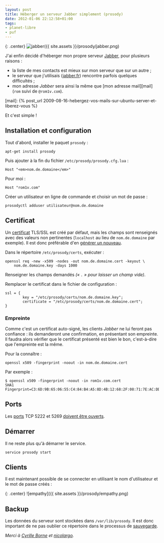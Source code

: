 ```yaml
---
layout: post
title: Héberger un serveur Jabber simplement (prosody)
date: 2012-01-06 22:12:58+01:00
tags:
- planet-libre
- puf
---
```


{: .center}
![jabber]({{ site.assets }}/prosody/jabber.png)

J'ai enfin décidé d'héberger mon propre serveur [Jabber][], pour plusieurs raisons :

[jabber]: http://www.jabberfr.org/

  * la liste de mes contacts est mieux sur mon serveur que sur un autre ;
  * le serveur que j'utilisais ([jabber.fr][]) rencontre parfois quelques
    difficultés ;
  * mon adresse _Jabber_ sera ainsi la même que [mon adresse mail][mail] (`rom`
    suivi de `@rom1v.com`).

[jabber.fr]: https://jabber.apinc.org/
[mail]: {% post_url 2009-08-16-hebergez-vos-mails-sur-ubuntu-server-et-liberez-vous %}

Et c'est simple !


## Installation et configuration

Tout d'abord, installer le paquet `prosody` :

    apt-get install prosody

Puis ajouter à la fin du fichier `/etc/prosody/prosody.cfg.lua` :

    Host "<em>nom.de.domaine</em>"

Pour moi :

    Host "rom1v.com"

Créer un utilisateur en ligne de commande et choisir un mot de passe :

    prosodyctl adduser utilisateur@nom.de.domaine


## Certificat

Un [certificat][] TLS/SSL est créé par défaut, mais les champs sont renseignés
avec des valeurs non pertinentes (`localhost` au lieu de `nom.de.domaine` par
exemple). Il est donc préférable d'en [générer un nouveau][prosody
certificates].

[certificat]: http://fr.wikipedia.org/wiki/Certificat_%C3%A9lectronique#Certificat
[prosody certificates]: http://prosody.im/doc/certificates

Dans le répertoire `/etc/prosody/certs`, exécuter :

    openssl req -new -x509 -nodes -out nom.de.domaine.cert -keyout \
        nom.de.domaine.key -days 1000

Renseigner les champs demandés _(« `.` » pour laisser un champ vide)_.

Remplacer le certificat dans le fichier de configuration :

    ssl = {
            key = "/etc/prosody/certs/nom.de.domaine.key";
            certificate = "/etc/prosody/certs/nom.de.domaine.cert";
    }


### Empreinte

Comme c'est un certificat auto-signé, les clients _Jabber_ ne lui feront pas
confiance : ils demanderont une confirmation, en présentant son empreinte. Il
faudra alors vérifier que le certificat présenté est bien le bon, c'est-à-dire
que l'empreinte est la même.

Pour la connaître :

    openssl x509 -fingerprint -noout -in nom.de.domaine.cert

Par exemple :

    $ openssl x509 -fingerprint -noout -in rom1v.com.cert
    SHA1 Fingerprint=C3:6D:9B:65:06:55:C4:84:B4:A5:8D:4B:12:68:2F:08:71:7E:AC:DD


## Ports

Les [ports][] TCP 5222 et 5269 [doivent être ouverts][jabber ports].

[ports]: http://fr.wikipedia.org/wiki/Liste_des_ports_logiciels
[jabber ports]: http://www.accessgrid.org/agdp/guide/ports/1.03/x112.html


## Démarrer

Il ne reste plus qu'à démarrer le service.

    service prosody start


## Clients

Il est maintenant possible de se connecter en utilisant le nom d'utilisateur et
le mot de passe créés :

{: .center}
![empathy]({{ site.assets }}/prosody/empathy.png)


## Backup

Les données du serveur sont stockées dans `/var/lib/prosody`. Il est donc
important de ne pas oublier ce répertoire dans le processus de
[sauvegarde][].

[sauvegarde]: http://fr.wikipedia.org/wiki/Sauvegarde

_Merci à [Cyrille Borne][] et [nicolargo][]._

[Cyrille Borne]: http://www.cyrille-borne.com/index.php?post/2011/01/13/Faire-son-serveur-jabber-personnel-en-moins-de-5-minutes
[nicolargo]: http://blog.nicolargo.com/2011/01/un-serveur-jabber-en-5-minutes-chronos-sous-debianubuntu.html
